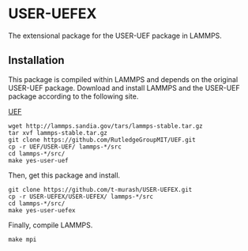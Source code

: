 # USER-UEFEX
The extensional package for the USER-UEF package in LAMMPS.

## Installation
This package is compiled within LAMMPS and depends on the original USER-UEF package.
Download and install LAMMPS and the USER-UEF package according to the following site.

[UEF](https://github.com/RutledgeGroupMIT/UEF)

```
wget http://lammps.sandia.gov/tars/lammps-stable.tar.gz
tar xvf lammps-stable.tar.gz
git clone https://github.com/RutledgeGroupMIT/UEF.git
cp -r UEF/USER-UEF/ lammps-*/src
cd lammps-*/src/
make yes-user-uef
```

Then, get this package and install.

```
git clone https://github.com/t-murash/USER-UEFEX.git
cp -r USER-UEFEX/USER-UEFEX/ lammps-*/src
cd lammps-*/src/
make yes-user-uefex
```

Finally, compile LAMMPS.

```
make mpi
```
